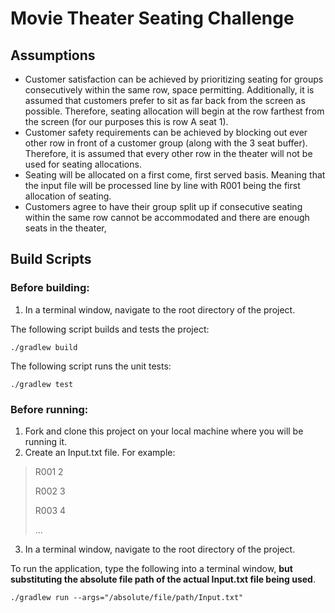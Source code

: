 # Movie Theater Seating Challenge

## Assumptions

- Customer satisfaction can be achieved by prioritizing seating for groups consecutively within the same row, space 
permitting. Additionally, it is assumed that customers prefer to sit as far back from the screen as possible. Therefore, 
seating allocation will begin at the row farthest from the screen (for our purposes this is row A seat 1).
- Customer safety requirements can be achieved by blocking out ever other row in front of a customer group (along with the 
3 seat buffer). Therefore, it is assumed that every other row in the theater will not be used for seating allocations. 
- Seating will be allocated on a first come, first served basis. Meaning that the input file will be processed line
by line with R001 being the first allocation of seating.
- Customers agree to have their group split up if consecutive seating within the same row cannot be accommodated and 
there are enough seats in the theater,

## Build Scripts
### Before building:
1. In a terminal window, navigate to the root directory of the project.

The following script builds and tests the project:
```commandline
./gradlew build
```
The following script runs the unit tests:
```commandline
./gradlew test
```
### Before running:
1. Fork and clone this project on your local machine where you will be running it.
2. Create an Input.txt file. For example:
> R001 2
> 
> R002 3
> 
> R003 4
> 
> ...
3. In a terminal window, navigate to the root directory of the project.

To run the application, type the following into a terminal window, **but substituting the absolute file path of the actual
Input.txt file being used**.

```commandline
./gradlew run --args="/absolute/file/path/Input.txt"
```

